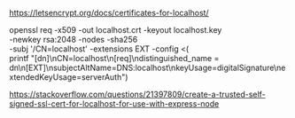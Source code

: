 https://letsencrypt.org/docs/certificates-for-localhost/

openssl req -x509 -out localhost.crt -keyout localhost.key \
  -newkey rsa:2048 -nodes -sha256 \
  -subj '/CN=localhost' -extensions EXT -config <( \
   printf "[dn]\nCN=localhost\n[req]\ndistinguished_name = dn\n[EXT]\nsubjectAltName=DNS:localhost\nkeyUsage=digitalSignature\nextendedKeyUsage=serverAuth")

https://stackoverflow.com/questions/21397809/create-a-trusted-self-signed-ssl-cert-for-localhost-for-use-with-express-node

